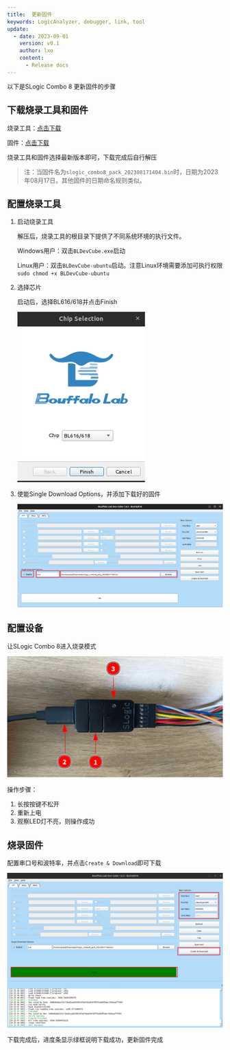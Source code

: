```yaml
---
title:  更新固件
keywords: LogicAnalyzer, debugger, link, tool
update:
  - date: 2023-09-01
    version: v0.1
    author: lxo
    content:
      - Release docs
---
```


以下是SLogic Combo 8 更新固件的步骤

## 下载烧录工具和固件

烧录工具：[点击下载](https://dl.sipeed.com/shareURL/SLogic/SLogic_combo_8/4_application/Tools)

固件：[点击下载](https://dl.sipeed.com/shareURL/SLogic/SLogic_combo_8/4_application/Firmware)

烧录工具和固件选择最新版本即可，下载完成后自行解压

> 注：当固件名为`slogic_combo8_pack_202308171404.bin`时，日期为2023年08月17日。其他固件的日期命名规则类似。

## 配置烧录工具

1. 启动烧录工具

    解压后，烧录工具的根目录下提供了不同系统环境的执行文件。

    Windows用户：双击`BLDevCube.exe`启动

    Linux用户：双击`BLDevCube-ubuntu`启动。注意Linux环境需要添加可执行权限`sudo chmod +x BLDevCube-ubuntu`

2. 选择芯片

    启动后，选择BL616/618并点击Finish

    ![chip_selection](./assets/download_firmware/chip_selection.png)

3. 使能Single Download Options，并添加下载好的固件

    ![config_download_firmware](./assets/download_firmware/config_download_firmware.png)

## 配置设备

让SLogic Combo 8进入烧录模式

![enter_the_burn_mode](./assets/download_firmware/enter_the_burn_mode.png)

操作步骤：

1. 长按按键不松开
2. 重新上电
3. 观察LED灯不亮，则操作成功

## 烧录固件

配置串口号和波特率，并点击`Create & Download`即可下载

![download_firmware](./assets/download_firmware/download_firmware.png)

下载完成后，进度条显示绿框说明下载成功，更新固件完成